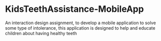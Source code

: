 # KidsTeethAssistance-MobileApp
An interaction design assignment, to develop a mobile application to solve some type of intolerance, this application is designed to help and educate children about having healthy teeth
